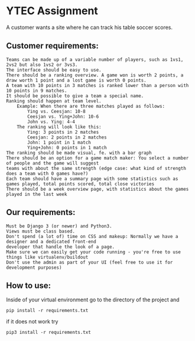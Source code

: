 # YTEC Assignment

A customer wants a site where he can track his table soccer scores.

## Customer requirements:

    Teams can be made up of a variable number of players, such as 1vs1, 2vs2 but also 1vs2 or 3vs3.
    The interface should be easy to use.
    There should be a ranking overview. A game won is worth 2 points, a draw worth 1 point and a lost game is worth 0 points.
    A team with 10 points in 3 matches is ranked lower than a person with 10 points in 9 matches.
    It should be possible to give a team a special name.
    Ranking should happen at team level.
        Example: When there are three matches played as follows:
            Ying vs. Ceesjan: 10-8
            Ceesjan vs. Ying+John: 10-6
            John vs. Ying: 4-4
        The ranking will look like this:
            Ying: 3 points in 2 matches
            Ceesjan: 2 points in 2 matches
            John: 1 point in 1 match
            Ying+John: 0 points in 1 match
    The ranking should be made visual, fe. with a bar graph
    There should be an option for a game match maker: You select a number of people and the game will suggest 
    teams with about the same strength (edge case: what kind of strength does a team with 0 games have?)
    Each team should have a summary page with some statistics such as games played, total points scored, total close victories
    There should be a week overview page, with statistics about the games played in the last week

## Our requirements:

    Must be Django 3 (or newer) and Python3.
    Views must be class based.
    Don't spend (a lot of) time on CSS and makeup: Normally we have a designer and a dedicated front-end 
    developer that handle the look of a page.
    Make sure we can easily get your code running - you're free to use things like virtualenv/buildout
    Don't use the admin as part of your UI (feel free to use it for development purposes)
    
## How to use:

Inside of your virtual environment go to the directory of the project and
```
pip install -r requirements.txt
```
if it does not work try
```
pip3 install -r requirements.txt
```
